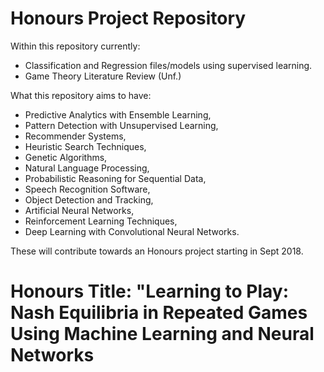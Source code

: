 # Honours Project Repository

Within this repository currently:
* Classification and Regression files/models using supervised learning.
* Game Theory Literature Review (Unf.)

What this repository aims to have:
* Predictive Analytics with Ensemble Learning,
* Pattern Detection with Unsupervised Learning,
* Recommender Systems,
* Heuristic Search Techniques,
* Genetic Algorithms,
* Natural Language Processing,
* Probabilistic Reasoning for Sequential Data,
* Speech Recognition Software,
* Object Detection and Tracking,
* Artificial Neural Networks,
* Reinforcement Learning Techniques,
* Deep Learning with Convolutional Neural Networks.

These will contribute towards an Honours project starting in Sept 2018.

# Honours Title: "Learning to Play: Nash Equilibria in Repeated Games Using Machine Learning and Neural Networks

